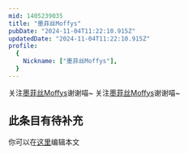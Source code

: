 ```yaml
---
mid: 1405239035
title: "墨菲丝Moffys"
pubDate: "2024-11-04T11:22:10.915Z"
updatedDate: "2024-11-04T11:22:10.915Z"
profile:
  {
    Nickname: ["墨菲丝Moffys"],
  }
---
```


关注[墨菲丝Moffys](https://space.bilibili.com/1405239035)谢谢喵~ 关注[墨菲丝Moffys](https://space.bilibili.com/1405239035)谢谢喵~

## 此条目有待补充
你可以在[这里](https://github.com/Yuhanawa/VTuber.ICU-Content/edit/master/v/墨菲丝Moffys/index.md)编辑本文

